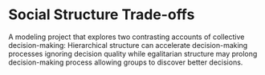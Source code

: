 # Social Structure Trade-offs
A modeling project that explores two contrasting accounts of collective decision-making: Hierarchical structure can accelerate decision-making processes ignoring decision quality while egalitarian structure may prolong decision-making process allowing groups to discover better decisions.
